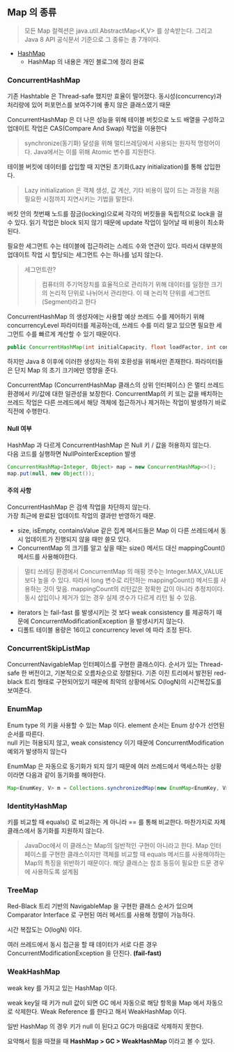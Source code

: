 ## Map 의 종류

>모든 Map 컬렉션은 java.util.AbstractMap<K,V> 를 상속받는다. 그리고 Java 8 API 공식문서 기준으로
> 그 종류는 총 7개이다.


- [HashMap](https://velog.io/@dailyzett/HashMap-%EC%9D%80-%EC%96%B4%EB%96%BB%EA%B2%8C-%EA%B5%AC%ED%98%84%EB%90%98%EC%96%B4%EC%9E%88%EA%B8%B8%EB%9E%98-%ED%82%A4%EC%99%80-%EA%B0%92%EC%9D%84-%EB%B9%A0%EB%A5%B4%EA%B2%8C-%EB%A7%A4%ED%95%91%ED%95%A0-%EC%88%98-%EC%9E%88%EC%9D%84%EA%B9%8C)
  - HashMap 의 내용은 개인 블로그에 정리 완료


### ConcurrentHashMap

기존 Hashtable 은 Thread-safe 했지만 효율이 떨어졌다. 동시성(concurrency)과 처리량에 있어 퍼포먼스를
보여주기에 좋지 않은 클래스였기 때문

ConcurrentHashMap 은 더 나은 성능을 위해 테이블 버킷으로 노드 배열을 구성하고 업데이트 작업은
CAS(Compare And Swap) 작업을 이용한다

> synchronize(동기화) 달성을 위해 멀티쓰레딩에서 사용되는 원자적 명령어이다.
> Java에서는 이를 위해 Atomic 변수를 지원한다.

테이블 버킷에 데이터를 삽입할 때 지연된 초기화(Lazy initialization)를 통해 삽입한다.

> Lazy initialization 은 객체 생성, 값 계산, 기타 비용이 많이 드는 과정을 처음 필요한 시점까지
> 지연시키는 기법을 말한다.

버킷 안의 첫번째 노드를 잠금(locking)으로써 각각의 버킷들을 독립적으로 lock을 걸 수 있다.
읽기 작업은 block 되지 않기 때문에 update 작업이 일어날 때 비용이 최소화 된다.

필요한 세그먼트 수는 테이블에 접근하려는 스레드 수와 연관이 있다. 따라서 대부분의 업데이트 작업 시
할당되는 세그먼트 수는 하나를 넘지 않는다.

> 세그먼트란?
> > 컴퓨터의 주기억장치를 효율적으로 관리하기 위해 데이터를 일정한 크기의 논리적 단위로 나뉘어서 관리한다.
> > 이 때 논리적 단위를 세그먼트(Segment)라고 한다

ConcurrentHashMap 의 생성자에는 사용할 예상 쓰레드 수를 제어하기 위해 concurrencyLevel 파라미터를
제공하는데, 쓰레드 수를 미리 알고 있으면 필요한 세그먼트 수를 빠르게 계산할 수 있기 때문이다.

```java
public ConcurrentHashMap(int initialCapacity, float loadFactor, int concurrencyLevel)
```

하지만 Java 8 이후에 이러한 생성자는 하위 호환성을 위해서만 존재한다. 파라미터들은 단지 Map 의 초기 크기에만
영향을 준다.

ConcurrentMap (ConcurrentHashMap 클래스의 상위 인터페이스) 은 멀티 쓰레드 환경에서 키/값에 대한
일관성을 보장한다. ConcurrentMap의 키 또는 값을 배치하는 쓰레드 작업은
다른 쓰레드에서 해당 객체에 접근하거나 제거하는 작업이 발생하기 바로 직전에 수행한다.


#### Null 여부

HashMap 과 다르게 ConcurrentHashMap 은 Null 키 / 값을 허용하지 않는다.
<br>다음 코드를 실행하면 NullPointerException 발생
```java
ConcurrentHashMap<Integer, Object> map = new ConcurrentHashMap<>();
map.put(null, new Object());
```

#### 주의 사항

ConcurrentHashMap 은 검색 작업을 차단하지 않는다. <br>
가장 최근에 완료된 업데이트 작업의 결과만 반영하기 때문.

- size, isEmpty, containsValue 같은 집계 메서드들은 Map 이 다른 쓰레드에서 동시 업데이트가 진행되지 않을 때만 쓸모 있다.
- ConcurrentMap 의 크기를 알고 싶을 때는 size() 메서드 대신 mappingCount() 메서드를 사용해야한다.
> 멀티 쓰레딩 환경에서 ConcurrentMap 의 매핑 갯수는 Integer.MAX_VALUE 보다 높을 수 있다.
> 따라서 long 변수로 리턴하는 mappingCount() 메서드를 사용하는 것이 맞음.
> mappingCount의 리턴값은 정확한 값이 아니라 추정치이다. 동시 삽입이나 제거가 있는 경우 실제 갯수가
> 다르게 리턴 될 수 있음.

- iterators 는 fail-fast 를 발생시키는 것 보다 weak consistency 를 제공하기 때문에 ConcurrentModificationException 을 발생시키지 않는다.
- 디폴트 테이블 용량은 16이고 concurrency level 에 따라 조정 된다.


### ConcurrentSkipListMap

ConcurrentNavigableMap 인터페이스를 구현한 클래스이다. 순서가 있는 Thread-safe 한 버전이고,
기본적으로 오름차순으로 정렬된다. 기존 이진 트리에서 발전된 red-black 트리 형태로 구현되어있기 때문에
최악의 상황에서도 O(logN)의 시간복잡도를 보여준다.


### EnumMap

Enum type 의 키을 사용할 수 있는 Map 이다. element 순서는 Enum 상수가 선언된 순서를 따른다.
<br> null 키는 허용되지 않고, weak consistency 이기 때문에 ConcurrentModification 예외가 발생하지 않는다

EnumMap 은 자동으로 동기화가 되지 않기 때문에 여러 쓰레드에서 액세스하는 상황이라면 다음과 같이 동기화를 해야한다.

```java
Map<EnumKey, V> m = Collections.synchronizedMap(new EnumMap<EnumKey, V>(...));
```

### IdentityHashMap

키를 비교할 때 equals() 로 비교하는 게 아니라 == 를 통해 비교한다. 마찬가지로 자체 클래스에서
동기화를 지원하지 않는다.

> JavaDoc에서 이 클래스는 Map의 일반적인 구현이 아니라고 한다. Map 인터페이스를 구현한 클래스이지만
>  객체를 비교할 때 equals 메서드를 사용해야하는 Map의 특징을 위반하기 때문이다.
> 해당 클래스는 참조 동등이 필요한 드문 경우에 사용하도록 설계됨


### TreeMap

Red-Black 트리 기반의 NavigableMap 을 구현한 클래스
순서가 있으며 Comparator Interface 로 구현된 여러 메서드를 사용해 정렬이 가능하다.

시간 복잡도는 O(logN) 이다.

여러 쓰레드에서 동시 접근을 할 때 데이터가 서로 다른 경우 ConcurrentModificationException 을 던진다.
**(fail-fast)**


### WeakHashMap

weak key 를 가지고 있는 HashMap 이다.

weak key일 때 키가 null 값이 되면 GC 에서 자동으로 해당 항목을 Map 에서 자동으로 삭제한다.
Weak Reference 를 한다고 해서 WeakHashMap 이다.

일반 HashMap 의 경우 키가 null 이 된다고 GC가 마음대로 삭제하지 못한다.

요약해서 힘을 따졌을 때 **HashMap > GC > WeakHashMap** 이라고 볼 수 있다. 









